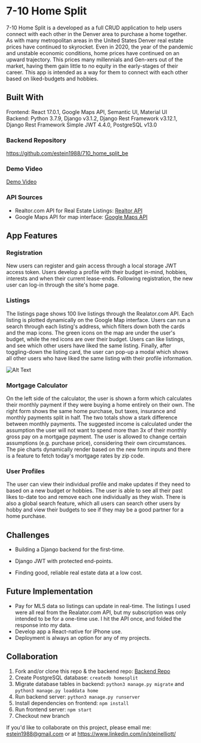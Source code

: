 # 7-10 Home Split

7-10 Home Split is a developed as a full CRUD application to help users connect with each other in the Denver area to purchase a home together. As with many metropolitan areas in the United States Denver real estate prices have continued to skyrocket. Even in 2020, the year of the pandemic and unstable economic conditions, home prices have continued on an upward trajectory. This prices many millennials and Gen-xers out of the market, having them gain little to no equity in the early-stages of their career. This app is intended as a way for them to connect with each other based on liked-budgets and hobbies. 

## Built With
Frontend: React 17.0.1, Google Maps API, Semantic UI, Material UI<br>
Backend: Python 3.7.9, Django v3.1.2, Django Rest Framework v3.12.1, Django Rest Framework Simple JWT 4.4.0, PostgreSQL v13.0

### Backend Repository
https://github.com/estein1988/710_home_split_be

### Demo Video
[Demo Video](https://www.youtube.com/watch?v=qRIJAES9l9E&feature=youtu.be)

### API Sources
- Realtor.com API for Real Estate Listings: [Realtor API](https://rapidapi.com/apidojo/api/realtor/endpoints)
- Google Maps API for map interface: [Google Maps API](https://developers.google.com/maps/documentation)

## App Features

### Registration
New users can register and gain access through a local storage JWT access token. Users develop a profile with their budget in-mind, hobbies, interests and when their current lease-ends. Following registration, the new user can log-in through the site's home page.

### Listings 
The listings page shows 100 live listings through the Realator.com API. Each listing is plotted dynamically on the Google Map interface. Users can run a search through each listing's address, which filters down both the cards and the map icons. The green icons on the map are under the user's budget, while the red icons are over their budget. Users can like listings, and see which other users have liked the same listing. Finally, after toggling-down the listing card, the user can pop-up a modal which shows all other users who have liked the same listing with their profile information. 

![Alt Text](https://media.giphy.com/media/XIaQdDJB4YB8MMBFgw/giphy.gif)

### Mortgage Calculator
On the left side of the calculator, the user is shown a form which calculates their monthly payment if they were buying a home entirely on their own. The right form shows the same home purchase, but taxes, insurance and monthly payments split in half. The two totals show a stark difference between monthly payments. The suggested income is calculated under the assumption the user will not want to spend more than 3x of their monthly gross pay on a mortgage payment. The user is allowed to change certain assumptions (e.g. purchase price), considering their own circumstances. The pie charts dynamically render based on the new form inputs and there is a feature to fetch today's mortgage rates by zip code. 

### User Profiles
The user can view their individual profile and make updates if they need to based on a new budget or hobbies. The user is able to see all their past likes to-date too and remove each one individually as they wish. There is also a global search feature, which all users can search other users by hobby and view their budgets to see if they may be a good partner for a home purchase. 

## Challenges
- Building a Django backend for the first-time.

- Django JWT with protected end-points.

- Finding good, reliable real estate data at a low cost. 

## Future Implementation

- Pay for MLS data so listings can update in real-time. The listings I used were all real from the Realator.com API, but my subscription was only intended to be for a one-time use. I hit the API once, and folded the response into my data. 
- Develop app a React-native for iPhone use.
- Deployment is always an option for any of my projects.

## Collaboration

1. Fork and/or clone this repo & the backend repo: [Backend Repo](https://github.com/estein1988/710_home_split_be)
2. Create PostgreSQL database: `createdb homesplit`
3. Migrate database tables in backend: `python3 manage.py migrate` and `python3 manage.py loaddata home`
4. Run backend server: `python3 manage.py runserver`
5. Install dependencies on frontend: `npm install`
6. Run frontend server: `npm start`
7. Checkout new branch
   

If you'd like to collaborate on this project, please email me: estein1988@gmail.com or at https://www.linkedin.com/in/steinelliott/ 